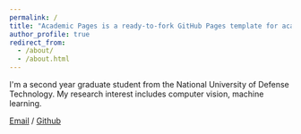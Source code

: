 ```yaml
---
permalink: /
title: "Academic Pages is a ready-to-fork GitHub Pages template for academic personal websites"
author_profile: true
redirect_from: 
  - /about/
  - /about.html
---
```

I'm a second year graduate student from the National University of Defense Technology. My research interest includes computer vision, machine learning.


[Email](chenzimo19@nudt.edu.cn) / [Github](https://github.com/cassda)
